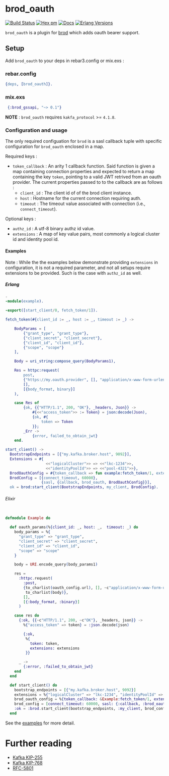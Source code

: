 # brod_oauth

[![Build Status](https://github.com/HCA-Healthcare/brod_oauth/actions/workflows/ci.yml/badge.svg)](https://github.com/HCA-Healthcare/brod_oauth/actions/workflows/ci.yml)
[![Hex pm](https://img.shields.io/hexpm/v/brod_oauth.svg)](https://hex.pm/packages/brod_oauth)
[![Docs](https://img.shields.io/badge/hex-docs-green.svg?style=flat)](https://hexdocs.pm/brod_oauth)
[![Erlang Versions](https://img.shields.io/badge/Supported%20Erlang%2FOTP-25.0%20to%2027.0-blue)](http://www.erlang.org)

`brod_oauth` is a plugin for [brod](https://github.com/kafka4beam/brod) which adds oauth bearer support.

## Setup

Add `brod_oauth` to your deps in rebar3.config or mix.exs :

### rebar.config

```erlang
{deps, [brod_oauth]}.
```

### mix.exs
```elixir
 {:brod_gssapi, "~> 0.1"}
```

**NOTE** : `brod_oauth` requires `kakfa_protocol` >= `4.1.8`.

### Configuration and usage

The only required configuation for `brod` is a sasl callback tuple with specific configuration
for `brod_oauth` enclosed in a map.

Required keys :

- `token_callback` : An arity 1 callback function. Said function is given a map containing
connection properties and expected to return a map containing the key
`token`, pointing to a valid JWT retrived from an oauth provider.
The current properties passed to to the callback are as follows :
     - `client_id` : The client id of of the brod client instance.
     - `host` : Hostname for the current connection requiring auth.
     - `timeout` : The timeout value associated with connection (i.e., `connect_timeout`).

Optional keys :

- `authz_id` : A utf-8 binary authz id value.
- `extensions` : A map of key value pairs, most commonly a logical cluster id and identity pool id.

#### Examples

Note : While the the examples below demonstrate providing `extensions` in configuration, it is not a
required parameter, and not all setups require extensions to be provided. Such is the case with
`authz_id` as well.

##### Erlang

```erlang
-
-module(example).

-export([start_client/0, fetch_token/1]).

fetch_token(#{client_id := _, host := _, timeout := _) ->

    BodyParams = [
        {"grant_type", "grant_type"},
        {"client_secret", "client_secret"},
        {"client_id", "client_id"},
        {"scope", "scope"}
    ],

    Body = uri_string:compose_query(BodyParams1),

    Res = httpc:request(
        post,
        {"https://my.oauth.provider", [], "application/x-www-form-urlencoded", Body},
        [],
        [{body_format, binary}]
    ),

    case Res of
        {ok, {{"HTTP/1.1", 200, "OK"}, _headers, Json}} ->
            #{<<"access_token">> := Token} = json:decode(Json),
            {ok, #{
                token => Token
            }};
        _Err ->
            {error, failed_to_obtain_jwt}
    end.

start_client() ->
  BootstrapEndpoints = [{"my.kafka.broker.host", 9092}],
  Extensions = #{
                  <<"logicalCluster">> => <<"lkc-1234">>,
                  <<"identityPoolId">> => <<"pool-4321">>},
  BrodOauthConfig = #{token_callback => fun example:fetch_token/1, extensions => Extensions},
  BrodConfig = [{connect_timeout, 60000},
                {sasl, {callback, brod_oauth, BrodOauthConfig}}],
  ok = brod:start_client(BootstrapEndpoints, my_client, BrodConfig).
```

###### Elixir

```elixir

defmodule Example do

  def oauth_params(%{client_id: _, host: _,  timeout: _) do
    body_params = %{
      "grant_type" => "grant_type",
      "client_secret" => "client_secret",
      "client_id" => "client_id",
      "scope" => "scope"
    }

    body = URI.encode_query(body_params1)

    res =
      :httpc.request(
        :post,
        {to_charlist(oauth_config.url), [], ~c"application/x-www-form-urlencoded",
         to_charlist(body)},
        [],
        [{:body_format, :binary}]
      )

    case res do
      {:ok, {{~c"HTTP/1.1", 200, ~c"OK"}, _headers, json}} ->
        %{"access_token" => token} = :json.decode(json)

        {:ok,
         %{
           token: token,
           extensions: extensions
         }}

      _ ->
        {:error, :failed_to_obtain_jwt}
    end
  end

  def start_client() do
    bootstrap_endpoints = [{"my.kafka.broker.host", 9092}]
    extensions = %{"logicalCluster" => "lkc-1234", "identityPoolId" => "pool-4321"}
    brod_oauth_config = %{token_callback: &Example:fetch_token/1, extensions: extensions}
    brod_config = [connect_timeout: 60000, sasl: {:callback, :brod_oauth, brod_oauth_config}}]
    :ok = :brod.start_client(bootstrap_endpoints, :my_client, brod_config)
  end
```

See the [examples](https://github.com/HCAIntegrationServices/brod_oauth/tree/main/examples) for more detail.

# Further reading

- [Kafka KIP-255](https://cwiki.apache.org/confluence/pages/viewpage.action?pageId=75968876)
- [Kafka KIP-768](https://cwiki.apache.org/confluence/pages/viewpage.action?pageId=186877575) 
- [RFC-5801](https://www.rfc-editor.org/rfc/rfc5801.html)
